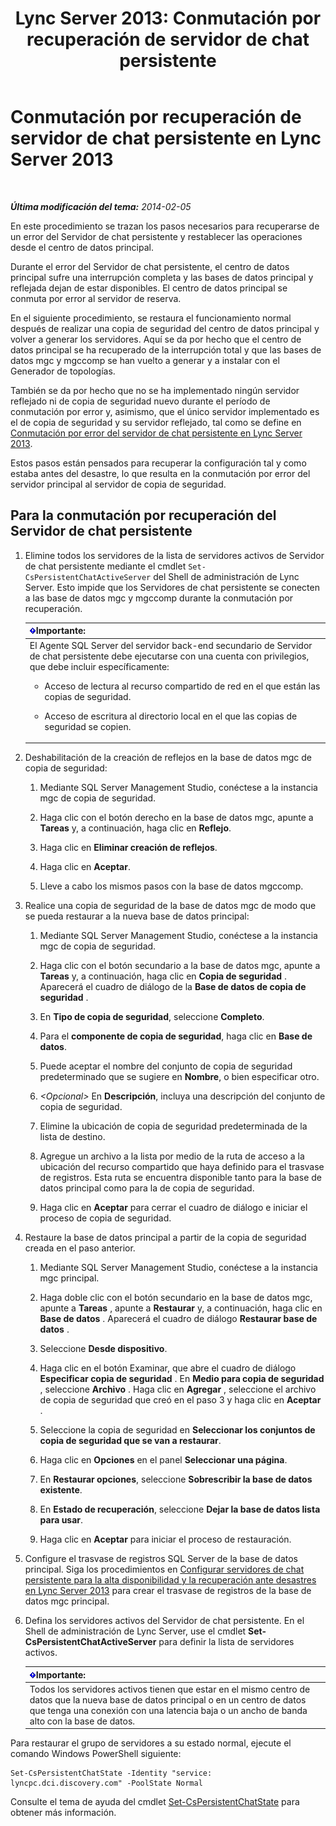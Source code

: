 ﻿---
title: 'Lync Server 2013: Conmutación por recuperación de servidor de chat persistente'
TOCTitle: Conmutación por recuperación de servidor de chat persistente
ms:assetid: 67b91de4-6ddc-43e6-9812-5e1aa84a7980
ms:mtpsurl: https://technet.microsoft.com/es-es/library/JJ204970(v=OCS.15)
ms:contentKeyID: 48275548
ms.date: 01/07/2017
mtps_version: v=OCS.15
ms.translationtype: HT
---

# Conmutación por recuperación de servidor de chat persistente en Lync Server 2013

 

_**Última modificación del tema:** 2014-02-05_

En este procedimiento se trazan los pasos necesarios para recuperarse de un error del Servidor de chat persistente y restablecer las operaciones desde el centro de datos principal.

Durante el error del Servidor de chat persistente, el centro de datos principal sufre una interrupción completa y las bases de datos principal y reflejada dejan de estar disponibles. El centro de datos principal se conmuta por error al servidor de reserva.

En el siguiente procedimiento, se restaura el funcionamiento normal después de realizar una copia de seguridad del centro de datos principal y volver a generar los servidores. Aquí se da por hecho que el centro de datos principal se ha recuperado de la interrupción total y que las bases de datos mgc y mgccomp se han vuelto a generar y a instalar con el Generador de topologías.

También se da por hecho que no se ha implementado ningún servidor reflejado ni de copia de seguridad nuevo durante el período de conmutación por error y, asimismo, que el único servidor implementado es el de copia de seguridad y su servidor reflejado, tal como se define en [Conmutación por error del servidor de chat persistente en Lync Server 2013](lync-server-2013-failing-over-persistent-chat-server.md).

Estos pasos están pensados para recuperar la configuración tal y como estaba antes del desastre, lo que resulta en la conmutación por error del servidor principal al servidor de copia de seguridad.

## Para la conmutación por recuperación del Servidor de chat persistente

1.  Elimine todos los servidores de la lista de servidores activos de Servidor de chat persistente mediante el cmdlet `Set-CsPersistentChatActiveServer` del Shell de administración de Lync Server. Esto impide que los Servidores de chat persistente se conecten a las base de datos mgc y mgccomp durante la conmutación por recuperación.
    
    <table>
    <colgroup>
    <col style="width: 100%" />
    </colgroup>
    <thead>
    <tr class="header">
    <th><img src="images/Gg425917.important(OCS.15).gif" title="important" alt="important" />Importante:</th>
    </tr>
    </thead>
    <tbody>
    <tr class="odd">
    <td>El Agente SQL Server del servidor back-end secundario de Servidor de chat persistente debe ejecutarse con una cuenta con privilegios, que debe incluir específicamente:
    <ul>
    <li><p>Acceso de lectura al recurso compartido de red en el que están las copias de seguridad.</p></li>
    <li><p>Acceso de escritura al directorio local en el que las copias de seguridad se copien.</p></li>
    </ul></td>
    </tr>
    </tbody>
    </table>


2.  Deshabilitación de la creación de reflejos en la base de datos mgc de copia de seguridad:
    
    1.  Mediante SQL Server Management Studio, conéctese a la instancia mgc de copia de seguridad.
    
    2.  Haga clic con el botón derecho en la base de datos mgc, apunte a **Tareas** y, a continuación, haga clic en **Reflejo**.
    
    3.  Haga clic en **Eliminar creación de reflejos**.
    
    4.  Haga clic en **Aceptar**.
    
    5.  Lleve a cabo los mismos pasos con la base de datos mgccomp.

3.  Realice una copia de seguridad de la base de datos mgc de modo que se pueda restaurar a la nueva base de datos principal:
    
    1.  Mediante SQL Server Management Studio, conéctese a la instancia mgc de copia de seguridad.
    
    2.  Haga clic con el botón secundario a la base de datos mgc, apunte a **Tareas** y, a continuación, haga clic en **Copia de seguridad** . Aparecerá el cuadro de diálogo de la **Base de datos de copia de seguridad** .
    
    3.  En **Tipo de copia de seguridad**, seleccione **Completo**.
    
    4.  Para el **componente de copia de seguridad**, haga clic en **Base de datos**.
    
    5.  Puede aceptar el nombre del conjunto de copia de seguridad predeterminado que se sugiere en **Nombre**, o bien especificar otro.
    
    6.  *\<Opcional\>* En **Descripción**, incluya una descripción del conjunto de copia de seguridad.
    
    7.  Elimine la ubicación de copia de seguridad predeterminada de la lista de destino.
    
    8.  Agregue un archivo a la lista por medio de la ruta de acceso a la ubicación del recurso compartido que haya definido para el trasvase de registros. Esta ruta se encuentra disponible tanto para la base de datos principal como para la de copia de seguridad.
    
    9.  Haga clic en **Aceptar** para cerrar el cuadro de diálogo e iniciar el proceso de copia de seguridad.

4.  Restaure la base de datos principal a partir de la copia de seguridad creada en el paso anterior.
    
    1.  Mediante SQL Server Management Studio, conéctese a la instancia mgc principal.
    
    2.  Haga doble clic con el botón secundario en la base de datos mgc, apunte a **Tareas** , apunte a **Restaurar** y, a continuación, haga clic en **Base de datos** . Aparecerá el cuadro de diálogo **Restaurar base de datos** .
    
    3.  Seleccione **Desde dispositivo**.
    
    4.  Haga clic en el botón Examinar, que abre el cuadro de diálogo **Especificar copia de seguridad** . En **Medio para copia de seguridad** , seleccione **Archivo** . Haga clic en **Agregar** , seleccione el archivo de copia de seguridad que creó en el paso 3 y haga clic en **Aceptar** .
    
    5.  Seleccione la copia de seguridad en **Seleccionar los conjuntos de copia de seguridad que se van a restaurar**.
    
    6.  Haga clic en **Opciones** en el panel **Seleccionar una página**.
    
    7.  En **Restaurar opciones**, seleccione **Sobrescribir la base de datos existente**.
    
    8.  En **Estado de recuperación**, seleccione **Dejar la base de datos lista para usar**.
    
    9.  Haga clic en **Aceptar** para iniciar el proceso de restauración.

5.  Configure el trasvase de registros SQL Server de la base de datos principal. Siga los procedimientos en [Configurar servidores de chat persistente para la alta disponibilidad y la recuperación ante desastres en Lync Server 2013](lync-server-2013-configuring-persistent-chat-server-for-high-availability-and-disaster-recovery.md) para crear el trasvase de registros de la base de datos mgc principal.

6.  Defina los servidores activos del Servidor de chat persistente. En el Shell de administración de Lync Server, use el cmdlet **Set-CsPersistentChatActiveServer** para definir la lista de servidores activos.
    
    <table>
    <thead>
    <tr class="header">
    <th><img src="images/Gg425917.important(OCS.15).gif" title="important" alt="important" />Importante:</th>
    </tr>
    </thead>
    <tbody>
    <tr class="odd">
    <td>Todos los servidores activos tienen que estar en el mismo centro de datos que la nueva base de datos principal o en un centro de datos que tenga una conexión con una latencia baja o un ancho de banda alto con la base de datos.</td>
    </tr>
    </tbody>
    </table>


Para restaurar el grupo de servidores a su estado normal, ejecute el comando Windows PowerShell siguiente:

    Set-CsPersistentChatState -Identity "service: lyncpc.dci.discovery.com" -PoolState Normal

Consulte el tema de ayuda del cmdlet [Set-CsPersistentChatState](set-cspersistentchatstate.md) para obtener más información.

